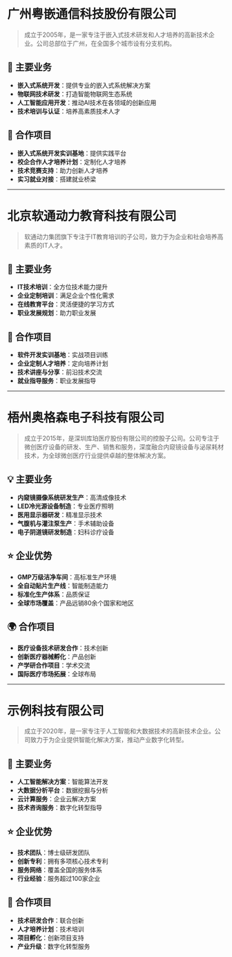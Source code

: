 # 广州粤嵌通信科技股份有限公司

> 成立于2005年，是一家专注于嵌入式技术研发和人才培养的高新技术企业。公司总部位于广州，在全国多个城市设有分支机构。

## 🚀 主要业务

- **嵌入式系统开发**：提供专业的嵌入式系统解决方案
- **物联网技术研发**：打造智能物联网生态系统
- **人工智能应用开发**：推动AI技术在各领域的创新应用
- **技术培训与认证**：培养高素质技术人才

## 🤝 合作项目

- **嵌入式系统开发实训基地**：提供实践平台
- **校企合作人才培养计划**：定制化人才培养
- **技术竞赛支持**：助力创新人才培养
- **实习就业对接**：搭建就业桥梁

---

# 北京软通动力教育科技有限公司

> 软通动力集团旗下专注于IT教育培训的子公司，致力于为企业和社会培养高素质的IT人才。

## 🎯 主要业务

- **IT技术培训**：全方位技术能力提升
- **企业定制培训**：满足企业个性化需求
- **在线教育平台**：灵活便捷的学习方式
- **职业发展规划**：助力职业发展

## 🌟 合作项目

- **软件开发实训基地**：实战项目训练
- **企业定制人才培养**：定向培养计划
- **技术讲座与分享**：前沿技术交流
- **就业指导服务**：职业发展指导

---

# 梧州奥格森电子科技有限公司

> 成立于2015年，是深圳库珀医疗股份有限公司的控股子公司。公司专注于微创医疗设备的研发、生产、销售和服务，深度融合内窥镜设备与泌尿耗材技术，为全球微创医疗行业提供卓越的整体解决方案。

## 💡 主要业务

- **内窥镜摄像系统研发生产**：高清成像技术
- **LED冷光源设备制造**：专业医疗照明
- **医用显示器研发**：精准显示技术
- **气腹机与灌注泵生产**：手术辅助设备
- **电子阴道镜研发制造**：妇科诊疗设备

## ⭐ 企业优势

- **GMP万级洁净车间**：高标准生产环境
- **全自动贴片生产线**：智能制造能力
- **标准化生产体系**：品质保证
- **全球市场覆盖**：产品远销80余个国家和地区

## 🌍 合作项目

- **医疗设备技术研发合作**：技术创新
- **创新医疗器械孵化**：产品创新
- **产学研合作项目**：学术交流
- **国际医疗市场拓展**：全球布局

---

# 示例科技有限公司

> 成立于2020年，是一家专注于人工智能和大数据技术的高新技术企业。公司致力于为企业提供智能化解决方案，推动产业数字化转型。

## 🎯 主要业务

- **人工智能解决方案**：智能算法开发
- **大数据分析平台**：数据挖掘与分析
- **云计算服务**：企业云解决方案
- **技术咨询服务**：数字化转型指导

## ⭐ 企业优势

- **技术团队**：博士级研发团队
- **创新专利**：拥有多项核心技术专利
- **服务网络**：覆盖全国的服务体系
- **行业经验**：服务超过100家企业

## 🤝 合作项目

- **技术研发合作**：联合创新
- **人才培养计划**：技术培训
- **项目孵化**：创新项目支持
- **产业升级**：数字化转型服务